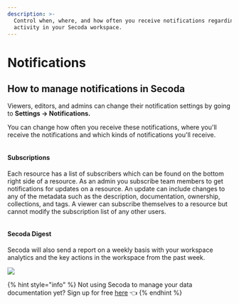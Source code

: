 ```yaml
---
description: >-
  Control when, where, and how often you receive notifications regarding the
  activity in your Secoda workspace.
---
```


# Notifications

## **How to manage notifications in Secoda** <a href="#h_3a4bfd6458" id="h_3a4bfd6458"></a>

Viewers, editors, and admins can change their notification settings by going to **Settings -> Notifications.**&#x20;

You can change how often you receive these notifications, where you'll receive the notifications and which kinds of notifications you'll receive.&#x20;

<figure><img src="https://secoda-public-media-assets.s3.amazonaws.com/image%20(1)%20(1).png" alt=""><figcaption></figcaption></figure>

#### Subscriptions

Each resource has a list of subscribers which can be found on the bottom right side of a resource. As an admin you subscribe team members to get notifications for updates on a resource. An update can include changes to any of the metadata such as the description, documentation, ownership, collections, and tags. A viewer can subscribe themselves to a resource but cannot modify the subscription list of any other users.

<figure><img src="https://secoda-public-media-assets.s3.amazonaws.com/image%20(2).png" alt=""><figcaption></figcaption></figure>

#### Secoda Digest

Secoda will also send a report on a weekly basis with your workspace analytics and the key actions in the workspace from the past week.

![](<https://secoda-public-media-assets.s3.amazonaws.com/Screen%20Shot%202022-04-10%20at%2011.48.23%20AM.png>)

{% hint style="info" %}
Not using Secoda to manage your data documentation yet? Sign up for free [here](http://app.secoda.co/) 👈
{% endhint %}
